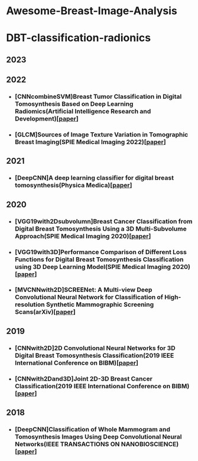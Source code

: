 # Awesome-Breast-Image-Analysis
# DBT-classification-radionics
## 2023

## 2022
- ### [CNNcombineSVM)Breast Tumor Classification in Digital Tomosynthesis Based on Deep Learning Radiomics(Artificial Intelligence Research and Development)[[paper](https://scholar.google.com/scholar?hl=en&as_sdt=0%252C5&q=Breast+Tumor+Classification+in+Digital+Tomosynthesis+Based+on+Deep+Learning+Radiomics&btnG=#d=gs_qabs&t=1686382785573&u=%2523p%253DuJZ0mSl32TkJ)]
* ### [GLCM]Sources of Image Texture Variation in Tomographic Breast Imaging(SPIE Medical Imaging 2022)[[paper](https://scholar.google.com/scholar?hl=en&as_sdt=0%252C5&q=Sources+of+Image+Texture+Variation+in+Tomographic+Breast+Imaging&btnG=#d=gs_qabs&t=1686382880883&u=%2523p%253DanvyRCzjeloJ)]


## 2021
* ### [DeepCNN]A deep learning classifier for digital breast tomosynthesis(Physica Medica)[[paper](https://scholar.google.com/scholar?hl=en&as_sdt=0%252C5&q=A+deep+learning+classifier+for+digital+breast+tomosynthesis&btnG=#d=gs_qabs&t=1686383010795&u=%2523p%253Dsb1W-rNY6b8J)]

## 2020
* ### [VGG19with2Dsubvolumn]Breast Cancer Classification from Digital Breast Tomosynthesis Using a 3D Multi-Subvolume Approach(SPIE Medical Imaging 2020)[[paper](https://scholar.google.com/scholar?hl=en&as_sdt=0%252C5&q=Breast+Cancer+Classification+from+Digital+Breast+Tomosynthesis+Using+a+3D+Multi-Subvolume+Approach&btnG=#d=gs_qabs&t=1686382916169&u=%2523p%253DXgz8mDvGr6sJ)]
* ### [VGG19with3D]Performance Comparison of Different Loss Functions for Digital Breast Tomosynthesis Classification using 3D Deep Learning Model(SPIE Medical Imaging 2020)[[paper](https://scholar.google.com/scholar?hl=en&as_sdt=0%252C5&q=Performance+Comparison+of+Different+Loss+Functions+for+Digital+Breast+Tomosynthesis+Classification+using+3D+Deep+Learning+Model&btnG=#d=gs_qabs&t=1686382946235&u=%2523p%253DVHsvLyUeYocJ)]

* ### [MVCNNwith2D]SCREENet: A Multi-view Deep Convolutional Neural Network for Classification of High-resolution Synthetic Mammographic Screening Scans(arXiv)[[paper](https://arxiv.org/abs/2009.08563)]

## 2019
* ### [CNNwith2D]2D Convolutional Neural Networks for 3D Digital Breast Tomosynthesis Classification(2019 IEEE International Conference on BIBM)[[paper](https://ieeexplore.ieee.org/abstract/document/8983097)]

* ### [CNNwith2Dand3D]Joint 2D-3D Breast Cancer Classification(2019 IEEE International Conference on BIBM)[[paper](https://ieeexplore.ieee.org/document/8983048)]


## 2018
* ### [DeepCNN]Classification of Whole Mammogram and Tomosynthesis Images Using Deep Convolutional Neural Networks(IEEE TRANSACTIONS ON NANOBIOSCIENCE)[[paper](https://ieeexplore.ieee.org/document/8374855)]
